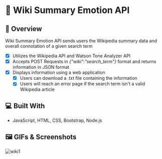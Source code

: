 # :thought_balloon: Wiki Summary Emotion API

## 📖 Overview
Wiki Summary Emotion API sends users the Wikipedia summary data and overall connotation of a given search term
- [X] Utilizes the Wikipedia API and Watson Tone Analyzer API
- [X] Accepts POST Requests in *{"wiki":"search_term"}* format and returns information in JSON format
- [X] Displays information using a web application
    - [X] Users can download a .txt file containing the information
    - [X] Users will reach an error page if the search term isn't a valid Wikipedia article

## 💻 Built With
* JavaScript, HTML, CSS, Bootstrap, Node.js

## :framed_picture:	GIFs & Screenshots
![wiki1](https://user-images.githubusercontent.com/55869220/130752394-7dc34278-16ee-435b-bfaf-02295b5300cd.gif)
